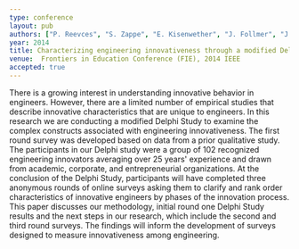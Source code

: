 ```yaml
---
type: conference
layout: pub
authors: ["P. Reevces", "S. Zappe", "E. Kisenwether", "J. Follmer", "J. Menold"]
year: 2014
title: Characterizing engineering innovativeness through a modified Delphi Study
venue:  Frontiers in Education Conference (FIE), 2014 IEEE
accepted: true
---
```

There is a growing interest in understanding innovative behavior in engineers. However, there are a limited number of empirical studies that describe innovative characteristics that are unique to engineers. In this research we are conducting a modified Delphi Study to examine the complex constructs associated with engineering innovativeness. The first round survey was developed based on data from a prior qualitative study. The participants in our Delphi study were a group of 102 recognized engineering innovators averaging over 25 years' experience and drawn from academic, corporate, and entrepreneurial organizations. At the conclusion of the Delphi Study, participants will have completed three anonymous rounds of online surveys asking them to clarify and rank order characteristics of innovative engineers by phases of the innovation process. This paper discusses our methodology, initial round one Delphi Study results and the next steps in our research, which include the second and third round surveys. The findings will inform the development of surveys designed to measure innovativeness among engineering.
